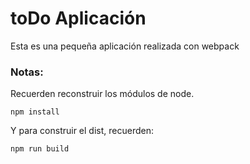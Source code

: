 # toDo Aplicación

Esta es una pequeña aplicación realizada con webpack

### Notas:

Recuerden reconstruir los módulos de node.

```
npm install
```

Y para construir el dist, recuerden:

```
npm run build
```
